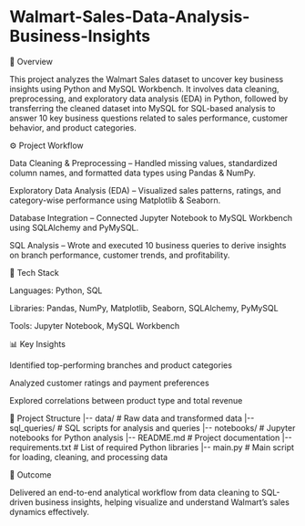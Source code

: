 # Walmart-Sales-Data-Analysis-Business-Insights
📘 Overview

This project analyzes the Walmart Sales dataset to uncover key business insights using Python and MySQL Workbench.
It involves data cleaning, preprocessing, and exploratory data analysis (EDA) in Python, followed by transferring the cleaned dataset into MySQL for SQL-based analysis to answer 10 key business questions related to sales performance, customer behavior, and product categories.

⚙️ Project Workflow

Data Cleaning & Preprocessing – Handled missing values, standardized column names, and formatted data types using Pandas & NumPy.

Exploratory Data Analysis (EDA) – Visualized sales patterns, ratings, and category-wise performance using Matplotlib & Seaborn.

Database Integration – Connected Jupyter Notebook to MySQL Workbench using SQLAlchemy and PyMySQL.

SQL Analysis – Wrote and executed 10 business queries to derive insights on branch performance, customer trends, and profitability.

🧰 Tech Stack

Languages: Python, SQL

Libraries: Pandas, NumPy, Matplotlib, Seaborn, SQLAlchemy, PyMySQL

Tools: Jupyter Notebook, MySQL Workbench

📊 Key Insights

Identified top-performing branches and product categories

Analyzed customer ratings and payment preferences

Explored correlations between product type and total revenue

📁 Project Structure
|-- data/                     # Raw data and transformed data
|-- sql_queries/              # SQL scripts for analysis and queries
|-- notebooks/                # Jupyter notebooks for Python analysis
|-- README.md                 # Project documentation
|-- requirements.txt          # List of required Python libraries
|-- main.py                   # Main script for loading, cleaning, and processing data


🚀 Outcome

Delivered an end-to-end analytical workflow from data cleaning to SQL-driven business insights, helping visualize and understand Walmart’s sales dynamics effectively.
